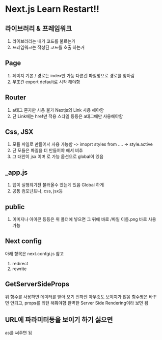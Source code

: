 # Next.js Learn Restart!!

## 라이브러리 & 프레임워크

1. 라이브러리는 내가 코드를 불르는거
2. 프레임워크는 작성된 코드를 호출 하는거

## Page

1. 페이지 기본 / 경로는 index만 가능 다른건 파일명으로 경로를 찾아감
2. 무조건 export default로 시작 해야함

## Router

1. a태그 혼자만 사용 불가 Nextjs의 Link 사용 해야함
2. 단 Link에는 href만 적용 스타일 등등은 a태그에만 사용해야함

## Css, JSX

1. 모듈 파일로 만들어서 사용 가능함 -> imoprt styles from .... -> style.active
2. 단 모듈은 파일을 더 만들어야 해서 비추
3. 그 대안이 jsx 이며 <script jsx>{``}</script>로 가능 옵션으로 global이 있음

## \_app.js

1. 앱이 실행되기전 불러올수 있는게 있음 Global 하게
2. 공통 컴포넌트나, css, jsx등

## public

1. 이미지나 아이콘 등등은 위 폴더에 넣으면 그 뒤에 바로 /파일 이름.png 바로 사용 가능

## Next config

아래 항목은 next.confgi.js 참고

1. redirect
2. rewrite

## GetServerSideProps

위 함수를 사용하면 데이터를 받아 오기 전까진 아무것도 보이지가 않음
함수명은 바꾸면 안되고, props를 리턴 해줘야함 완벽한 Server Side Rendering이라 보면 됨

## URL에 파라미터등을 보이기 하기 싫으면

as를 써주면 됨
